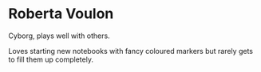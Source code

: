 # Roberta Voulon

Cyborg, plays well with others.

Loves starting new notebooks with fancy coloured markers but rarely gets to fill them up completely.


